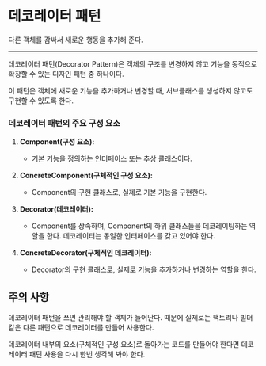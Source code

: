 # 데코레이터 패턴

다른 객체를 감싸서 새로운 행동을 추가해 준다.

---
데코레이터 패턴(Decorator Pattern)은 객체의 구조를 변경하지 않고 기능을 동적으로 확장할 수 있는 디자인 패턴 중 하나이다.

이 패턴은 객체에 새로운 기능을 추가하거나 변경할 때, 서브클래스를 생성하지 않고도 구현할 수 있도록 한다.


### 데코레이터 패턴의 주요 구성 요소

1. **Component(구성 요소):** 
   - 기본 기능을 정의하는 인터페이스 또는 추상 클래스이다.

2. **ConcreteComponent(구체적인 구성 요소):**
   - Component의 구현 클래스로, 실제로 기본 기능을 구현한다.

3. **Decorator(데코레이터):**
   - Component를 상속하며, Component의 하위 클래스들을 데코레이팅하는 역할을 한다. 데코레이터는 동일한 인터페이스를 갖고 있어야 한다.

4. **ConcreteDecorator(구체적인 데코레이터):**
   - Decorator의 구현 클래스로, 실제로 기능을 추가하거나 변경하는 역할을 한다.

    
## 주의 사항

데코레이터 패턴을 쓰면 관리해야 할 객체가 늘어난다. 때문에 실제로는 팩토리나 빌더 같은 다른 패턴으로 데코레이터를 만들어 사용한다.

데코레이터 내부의 요소(구체적인 구성 요소)로 돌아가는  코드를 만들어야 한다면 데코레이터 패턴 사용을 다시 한번 생각해 봐야 한다.